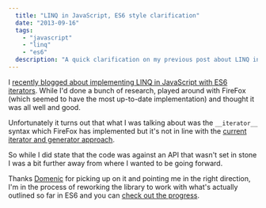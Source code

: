 ```yaml
---
  title: "LINQ in JavaScript, ES6 style clarification"
  date: "2013-09-16"
  tags: 
    - "javascript"
    - "linq"
    - "es6"
  description: "A quick clarification on my previous post about LINQ in JavaScript using ES6 features."
---
```


I [recently blogged about implementing LINQ in JavaScript with ES6 iterators](/posts/2013-09-06-linq-in-javascript-es6.html). While I'd done a bunch of research, played around with FireFox (which seemed to have the most up-to-date implementation) and thought it was all well and good.

Unfortunately it turns out that what I was talking about was the `__iterator__` syntax which FireFox has implemented but it's not in line with the [current iterator and generator approach](http://domenic.me/2013/09/06/es6-iterators-generators-and-iterables/).

So while I did state that the code was against an API that wasn't set in stone I was a bit further away from where I wanted to be going forward.

Thanks [Domenic](https://twitter.com/domenic) for picking up on it and pointing me in the right direction, I'm in the process of reworking the library to work with what's actually outlined so far in ES6 and you can [check out the progress](https://github.com/aaronpowell/linq-in-javascript/tree/es6-generators).